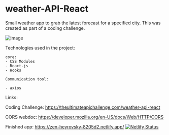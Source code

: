 # weather-API-React
Small weather app to grab the latest forecast for a specified city. This was created as part of a coding challenge.

![image](https://user-images.githubusercontent.com/15008435/125445652-49fec752-a36a-4c00-b4a1-74b7d3fb0920.png)


Technologies used in the project:
```
core:
- CSS Modules
- React.js
- Hooks

Communication tool:

- axios
```

Links:

Coding Challenge: https://theultimateapichallenge.com/weather-api-react

CORS webdoc: https://developer.mozilla.org/en-US/docs/Web/HTTP/CORS

Finished app: https://zen-heyrovsky-8205d2.netlify.app/ 
[![Netlify Status](https://api.netlify.com/api/v1/badges/89f89547-2319-47d2-85c5-4192d682d53e/deploy-status)](https://app.netlify.com/sites/zen-heyrovsky-8205d2/deploys)

